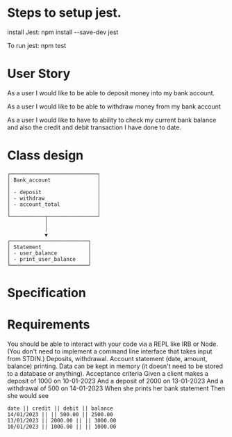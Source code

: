 # Steps to setup jest.

install Jest: npm install --save-dev jest

To run jest: npm test


# User Story

As a user
I would like to be able to deposit money into my bank account.

As a user 
I would like to be able to withdraw money from my bank account

As a user 
I would like to have to ability to check my current bank balance and also the credit and debit transaction I have done to date.

# Class design

```
┌────────────────────────────┐
│ Bank_account               │
│                            │
│ - deposit                  │
│ - withdraw                 │
│ - account_total            │
│                            │
└───────────┬────────────────┘
            │
            │ 
            ▼
┌─────────────────────────┐
│ Statement               │
│ - user_balance          │
│ - print_user_balance    │
└─────────────────────────┘
```
        
# Specification

# Requirements
You should be able to interact with your code via a REPL like IRB or Node. (You don't need to implement a command line interface that takes input from STDIN.)
Deposits, withdrawal.
Account statement (date, amount, balance) printing.
Data can be kept in memory (it doesn't need to be stored to a database or anything).
Acceptance criteria
Given a client makes a deposit of 1000 on 10-01-2023
And a deposit of 2000 on 13-01-2023
And a withdrawal of 500 on 14-01-2023
When she prints her bank statement
Then she would see
```
date || credit || debit || balance
14/01/2023 || || 500.00 || 2500.00
13/01/2023 || 2000.00 || || 3000.00
10/01/2023 || 1000.00 || || 1000.00
```

            
    
